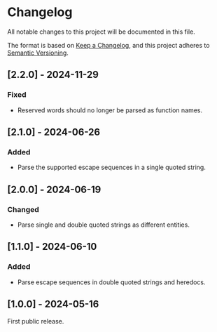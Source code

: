 # Changelog

All notable changes to this project will be documented in this file.

The format is based on [Keep a Changelog](https://keepachangelog.com/en/1.1.0/),
and this project adheres to [Semantic Versioning](https://semver.org/spec/v2.0.0.html).

## [2.2.0] - 2024-11-29

### Fixed

- Reserved words should no longer be parsed as function names.

## [2.1.0] - 2024-06-26

### Added

- Parse the supported escape sequences in a single quoted string.

## [2.0.0] - 2024-06-19

### Changed

- Parse single and double quoted strings as different entities.

## [1.1.0] - 2024-06-10

### Added

- Parse escape sequences in double quoted strings and heredocs.

## [1.0.0] - 2024-05-16

First public release.

